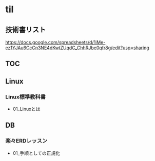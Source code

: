 # til

## 技術書リスト

https://docs.google.com/spreadsheets/d/1iMe-ez1YJAu6CcCn3NE4dKwtZUqdC_ChhRJbe0qfr8g/edit?usp=sharing

## TOC
## Linux

### Linux標準教科書

- 01_Linuxとは
## DB

### 楽々ERDレッスン

- 01_手順としての正規化
